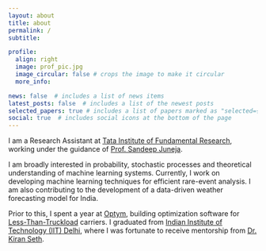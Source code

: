```yaml
---
layout: about
title: about
permalink: /
subtitle: 

profile:
  align: right
  image: prof_pic.jpg
  image_circular: false # crops the image to make it circular
  more_info: 

news: false  # includes a list of news items
latest_posts: false  # includes a list of the newest posts
selected_papers: true # includes a list of papers marked as "selected={true}"
social: true  # includes social icons at the bottom of the page
---
```

I am a Research Assistant at [Tata Institute of Fundamental Research](https://www.tifr.res.in/), working under the guidance of [Prof. Sandeep Juneja](https://www.tcs.tifr.res.in/~sandeepj/). 

I am broadly interested in probability, stochastic processes and theoretical understanding of machine learning systems. Currently, I work on developing machine learning techniques for efficient rare-event analysis. I am also contributing to the development of a data-driven weather forecasting model for India.


Prior to this, I spent a year at [Optym](https://optym.com/), building optimization software for [Less-Than-Truckload](https://en.wikipedia.org/wiki/Less-than-truckload_shipping) carriers. I graduated from [Indian Institute of Technology (IIT) Delhi](https://home.iitd.ac.in/), where I was fortunate to receive mentorship from [Dr. Kiran Seth](https://en.wikipedia.org/wiki/Kiran_Seth).



